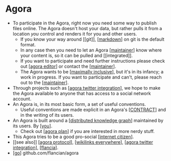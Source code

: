 # Agora

- To participate in the Agora, right now you need some way to publish files online. The Agora doesn't host your data, but rather pulls it from a location *you* control and renders it for you and other users. 
  - If you know your way around [[git]], [[markdown]] on git is the default format. 
  - In any case then you need to let an Agora [[maintainer]] know where your content is, so it can be pulled and [[integrated]].
  - If you want to participate and need further instructions please check out [[agora editor]] or contact the [[maintainer]].
  - The Agora wants to be [[maximally inclusive]], but it's in its infancy; a work in progress. If you want to participate and can't, please reach out to the [[maintainer]].
- Through projects such as [[agora twitter integration]], we hope to make the Agora available to anyone that has access to a social network account.
- An Agora is, in its most basic form, a set of useful conventions.
  - Useful conventions are made explicit in an Agora's [[CONTRACT]] and in the writing of its users.
- An Agora is built around a [[distributed knowledge graph]] maintained by its users. By [[you]].
  - Check out [[agora plan]] if you are interested in more nerdy stuff.
- This Agora tries to be a good pro-social [[internet citizen]].
- [[see also]] [[agora protocol]], [[wikilinks everywhere]], [[agora twitter integration]], [[flancia]].
- [[go]] github.com/flancian/agora

[//begin]: # "Autogenerated link references for markdown compatibility"
[markdown]: markdown "Markdown"
[maintainer]: maintainer "Maintainer"
[agora editor]: agora-editor "Agora Editor"
[maximally inclusive]: maximally-inclusive "Maximally Inclusive"
[agora twitter integration]: agora-twitter-integration "Agora Twitter Integration"
[CONTRACT]: contract "CONTRACT"
[distributed knowledge graph]: distributed-knowledge-graph "Distributed Knowledge Graph"
[you]: you "You"
[agora plan]: agora-plan "Agora Plan"
[internet citizen]: internet-citizen "Internet Citizen"
[agora protocol]: agora-protocol "Agora Protocol"
[wikilinks everywhere]: wikilinks-everywhere "Wikilinks Everywhere"
[flancia]: flancia "Flancia"
[go]: go "Go"
[//end]: # "Autogenerated link references"
